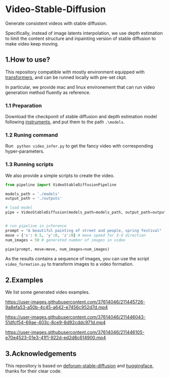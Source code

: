 # Video-Stable-Diffusion
Generate consistent videos with stable diffusion. 

Specifically, instead of image latents interpolation, we use depth estimation to limit the content structure and inpainting version of stable diffusion to make video keep moving.

## 1.How to use? 

This repository compatible with mostly environment equipped with [transformers](https://github.com/huggingface/transformers), and can be runned locally with pre-set ckpt.

In particular, we provide mac and linux environement that can run video generation method fluently as reference.


### 1.1 Preparation
Download the checkponit of stable diffusion and depth estimation model following [instruments](https://github.com/feizc/Video-Stable-Diffusion/tree/main/models), and put them to the path ```.\models```.

### 1.2 Runing command
Run ``` python video_infer.py``` to get the fancy video with corresponding hyper-parameters. 


### 1.3 Running scripts
We also provide a simple scripts to create the video.

```python
from pipeline import VideoStableDiffusionPipeline

models_path = './models'
output_path = './outputs'

# load model
pipe = VideoStableDiffusion(models_path=models_path, output_path=output_path) 


# run pipeline in inference
prompt = "A beautiful painting of street and people, spring festival"
move = {'x': 0.5, 'y':0, 'z':0} # move speed for 3-d direction
num_images = 50 # generated number of images in video

pipe(prompt, move=move, num_images=num_images)
```

As the results contains a sequence of images, you can use the script ``` video_formation.py``` to transform images to a video formation. 


## 2.Examples

We list some generated video examples.

https://user-images.githubusercontent.com/37614046/211445726-9a8efa53-a50b-4c45-a642-e7456c952d7d.mp4


https://user-images.githubusercontent.com/37614046/211446043-51dfcf54-69ae-403c-8ce9-8d92cddc971d.mp4


https://user-images.githubusercontent.com/37614046/211446105-e70e4523-01e3-41f1-922d-ed2d8c614900.mp4


## 3.Acknowledgements

This repository is based on [deforum-stable-diffusion](https://github.com/deforum-art/deforum-stable-diffusion) and [huggingface](https://github.com/huggingface/transformers), thanks for their clear code. 
